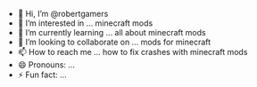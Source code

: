 - 👋 Hi, I’m @robertgamers
- 👀 I’m interested in ... minecraft mods
- 🌱 I’m currently learning ... all about minecraft mods
- 💞️ I’m looking to collaborate on ... mods for minecraft
- 📫 How to reach me ... how to fix crashes with minecraft mods
- 😄 Pronouns: ...
- ⚡ Fun fact: ...

<!---
robertgamers/robertgamers is a ✨ special ✨ repository because its `README.md` (this file) appears on your GitHub profile.
You can click the Preview link to take a look at your changes.
--->
